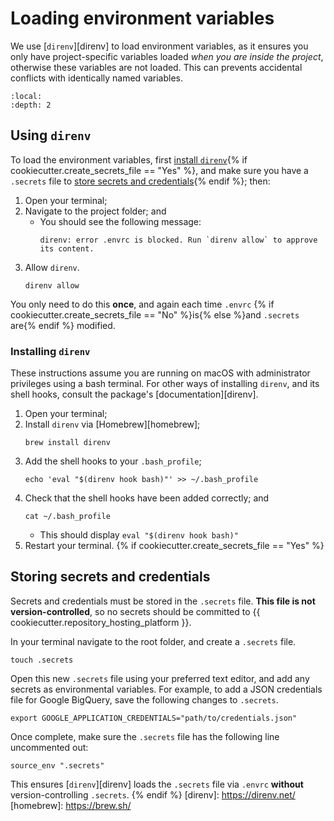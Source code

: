 # Loading environment variables

We use [`direnv`][direnv] to load environment variables, as it ensures you only have project-specific variables loaded
_when you are inside the project_, otherwise these variables are not loaded. This can prevents accidental conflicts
with identically named variables.

```{contents}
:local:
:depth: 2
```

## Using `direnv`

To load the environment variables, first [install `direnv`](#installing-direnv){% if cookiecutter.create_secrets_file == "Yes" %}, and make sure you have a `.secrets` file to [store secrets and credentials](#storing-secrets-and-credentials){% endif %}; then:

1. Open your terminal;
2. Navigate to the project folder; and
   - You should see the following message:
     ```shell
     direnv: error .envrc is blocked. Run `direnv allow` to approve its content.
     ```
3. Allow `direnv`.
   ```shell
   direnv allow
   ```

You only need to do this **once**, and again each time `.envrc` {% if cookiecutter.create_secrets_file == "No" %}is{% else %}and `.secrets` are{% endif %} modified.

### Installing `direnv`

These instructions assume you are running on macOS with administrator privileges using a bash terminal. For other ways
of installing `direnv`, and its shell hooks, consult the package's [documentation][direnv].

1. Open your terminal;
2. Install `direnv` via [Homebrew][homebrew];
   ```shell
   brew install direnv
   ```
3. Add the shell hooks to your `.bash_profile`;
   ```shell
   echo 'eval "$(direnv hook bash)"' >> ~/.bash_profile
   ```
4. Check that the shell hooks have been added correctly; and
   ```shell
   cat ~/.bash_profile
   ```
   - This should display `eval "$(direnv hook bash)"`
5. Restart your terminal.
{% if cookiecutter.create_secrets_file == "Yes" %}
## Storing secrets and credentials

Secrets and credentials must be stored in the `.secrets` file. **This file is not version-controlled**, so no secrets
should be committed to {{ cookiecutter.repository_hosting_platform }}.

In your terminal navigate to the root folder, and create a `.secrets` file.

```shell
touch .secrets
```

Open this new `.secrets` file using your preferred text editor, and add any secrets as environmental variables. For
example, to add a JSON credentials file for Google BigQuery, save the following changes to `.secrets`.

```shell
export GOOGLE_APPLICATION_CREDENTIALS="path/to/credentials.json"
```

Once complete, make sure the `.secrets` file has the following line uncommented out:

```shell
source_env ".secrets"
```

This ensures [`direnv`][direnv] loads the `.secrets` file via `.envrc` **without** version-controlling `.secrets`.
{% endif %}
[direnv]: https://direnv.net/
[homebrew]: https://brew.sh/
